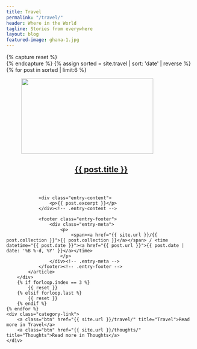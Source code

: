 ```yaml
---
title: Travel
permalink: "/travel/"
header: Where in the World
tagline: Stories from everywhere
layout: blog
featured-image: ghana-1.jpg
---
```


<section class="row" id="posts-row">
    {% capture reset %}<div class="reset"></div>{% endcapture %}
    {% assign sorted = site.travel | sort: 'date' | reverse %}
    {% for post in sorted | limit:6 %}
        <div class="col-md-4">
            <article id="" class="">
                <figure class="entry-image">
                    <a href="{{ post.url }}">
                        <img src="{{ site.dropbox }}/photos/{{ post.featured-image }}" class="img-responsive size-posts-thumb" width="350px" height="200px">
                    </a>
                </figure>
                <header class="entry-header">
                    <h2 class="entry-title">
                        <a href="{{ post.url }}" rel="bookmark">{{ post.title }}</a>
                    </h2>
                </header><!-- .entry-header -->

                <div class="entry-content">
                    <p>{{ post.excerpt }}</p>
                </div><!-- .entry-content -->

                <footer class="entry-footer">
                    <div class="entry-meta">
                        <p>
                            <span><a href="{{ site.url }}/{{ post.collection }}">{{ post.collection }}</a></span> / <time datetime="{{ post.date }}"><a href="{{ post.url }}">{{ post.date | date: '%B %-d, %Y' }}</a></time>
                        </p>
                    </div><!-- .entry-meta -->
                </footer><!-- .entry-footer -->
            </article>
        </div>
        {% if forloop.index == 3 %}
            {{ reset }}
        {% elsif forloop.last %}
            {{ reset }}
        {% endif %}
    {% endfor %}
    <div class="category-link">
        <a class="btn" href="{{ site.url }}/travel/" title="Travel">Read more in Travel</a>
        <a class="btn" href="{{ site.url }}/thoughts/" title="Thoughts">Read more in Thoughts</a>
    </div>
</section>

